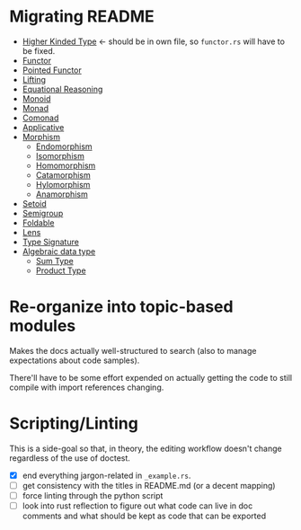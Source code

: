 
# Migrating README

* [Higher Kinded Type](#higher-kinded-type-hkt) <- should be in own file, so `functor.rs` will have to be fixed.
* [Functor](#functor)
* [Pointed Functor](#pointed-functor)
* [Lifting](#lifting)
* [Equational Reasoning](#equational-reasoning)
* [Monoid](#monoid)
* [Monad](#monad)
* [Comonad](#comonad)
* [Applicative](#applicative)
* [Morphism](#morphism)
  * [Endomorphism](#endomorphism)
  * [Isomorphism](#isomorphism)
  * [Homomorphism](#homomorphism)
  * [Catamorphism](#catamorphism)
  * [Hylomorphism](#hylomorphism)
  * [Anamorphism](#anamorphism)
* [Setoid](#setoid)
* [Semigroup](#semigroup)
* [Foldable](#foldable)
* [Lens](#lens)
* [Type Signature](#type-signature)
* [Algebraic data type](#algebraic-data-type)
  * [Sum Type](#sum-type)
  * [Product Type](#product-type)

# Re-organize into topic-based modules

Makes the docs actually well-structured to search (also to manage
expectations about code samples).

There'll have to be some effort expended on actually getting the
code to still compile with import references changing.

# Scripting/Linting

This is a side-goal so that, in theory, the editing workflow doesn't
change regardless of the use of doctest.

- [x] end everything jargon-related in `_example.rs`.
- [ ] get consistency with the titles in README.md (or a decent mapping)
- [ ] force linting through the python script
- [ ] look into rust reflection to figure out what code can live in doc comments and what should be kept as code that can be exported
